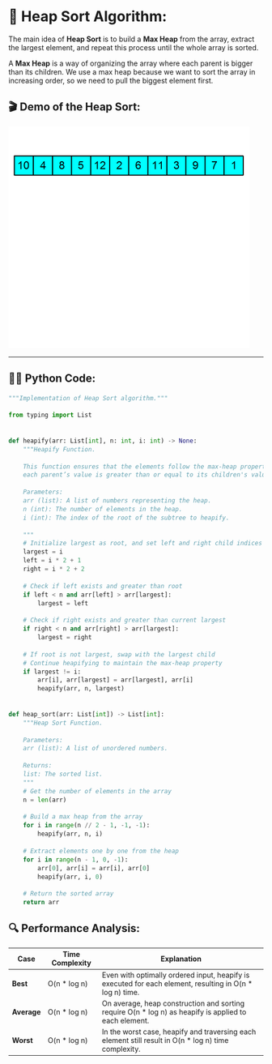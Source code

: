 # 🧹 Heap Sort Algorithm:

The main idea of **Heap Sort** is to build a **Max Heap** from the array, extract the largest element, and repeat this process until the whole array is sorted.

A **Max Heap** is a way of organizing the array where each parent is bigger than its children. We use a max heap because we want to sort the array in increasing order, so we need to pull the biggest element first.

## 🎬 Demo of the Heap Sort:

![Heap Sort visualization](./assets/heap_sort.gif)

---

## 👨‍💻 Python Code:

```python
"""Implementation of Heap Sort algorithm."""

from typing import List


def heapify(arr: List[int], n: int, i: int) -> None:
    """Heapify Function.

    This function ensures that the elements follow the max-heap property:
    each parent’s value is greater than or equal to its children's values.

    Parameters:
    arr (list): A list of numbers representing the heap.
    n (int): The number of elements in the heap.
    i (int): The index of the root of the subtree to heapify.

    """
    # Initialize largest as root, and set left and right child indices
    largest = i
    left = i * 2 + 1
    right = i * 2 + 2

    # Check if left exists and greater than root
    if left < n and arr[left] > arr[largest]:
        largest = left

    # Check if right exists and greater than current largest
    if right < n and arr[right] > arr[largest]:
        largest = right

    # If root is not largest, swap with the largest child
    # Continue heapifying to maintain the max-heap property
    if largest != i:
        arr[i], arr[largest] = arr[largest], arr[i]
        heapify(arr, n, largest)


def heap_sort(arr: List[int]) -> List[int]:
    """Heap Sort Function.

    Parameters:
    arr (list): A list of unordered numbers.

    Returns:
    list: The sorted list.
    """
    # Get the number of elements in the array
    n = len(arr)

    # Build a max heap from the array
    for i in range(n // 2 - 1, -1, -1):
        heapify(arr, n, i)

    # Extract elements one by one from the heap
    for i in range(n - 1, 0, -1):
        arr[0], arr[i] = arr[i], arr[0]
        heapify(arr, i, 0)

    # Return the sorted array
    return arr
```

## 🔍 Performance Analysis:

| Case        | Time Complexity | Explanation                                                                                               |
| ----------- | --------------- | --------------------------------------------------------------------------------------------------------- |
| **Best**    | O(n \* log n)   | Even with optimally ordered input, heapify is executed for each element, resulting in O(n \* log n) time. |
| **Average** | O(n \* log n)   | On average, heap construction and sorting require O(n \* log n) as heapify is applied to each element.    |
| **Worst**   | O(n \* log n)   | In the worst case, heapify and traversing each element still result in O(n \* log n) time complexity.     |
